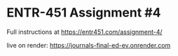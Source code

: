 # ENTR-451 Assignment #4

Full instructions at https://entr451.com/assignment-4/

live on render: https://journals-final-ed-ev.onrender.com
